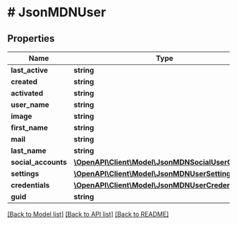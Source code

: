 # # JsonMDNUser

## Properties

Name | Type | Description | Notes
------------ | ------------- | ------------- | -------------
**last_active** | **string** |  | [optional] 
**created** | **string** |  | [optional] 
**activated** | **string** |  | [optional] 
**user_name** | **string** |  | [optional] 
**image** | **string** |  | [optional] 
**first_name** | **string** |  | [optional] 
**mail** | **string** |  | [optional] 
**last_name** | **string** |  | [optional] 
**social_accounts** | [**\OpenAPI\Client\Model\JsonMDNSocialUserObject[]**](JsonMDNSocialUserObject.md) |  | [optional] 
**settings** | [**\OpenAPI\Client\Model\JsonMDNUserSetting[]**](JsonMDNUserSetting.md) |  | [optional] 
**credentials** | [**\OpenAPI\Client\Model\JsonMDNUserCredentials**](JsonMDNUserCredentials.md) |  | [optional] 
**guid** | **string** |  | [optional] 

[[Back to Model list]](../../README.md#documentation-for-models) [[Back to API list]](../../README.md#documentation-for-api-endpoints) [[Back to README]](../../README.md)


